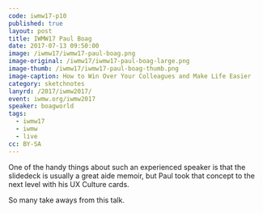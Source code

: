 ```yaml
---
code: iwmw17-p10
published: true
layout: post
title: IWMW17 Paul Boag
date: 2017-07-13 09:50:00
image: /iwmw17/iwmw17-paul-boag.png
image-original: /iwmw17/iwmw17-paul-boag-large.png
image-thumb: /iwmw17/iwmw17-paul-boag-thumb.png
image-caption: How to Win Over Your Colleagues and Make Life Easier
category: sketchnotes
lanyrd: /2017/iwmw2017/
event: iwmw.org/iwmw2017
speaker: boagworld
tags:
  - iwmw17
  - iwmw
  - live
cc: BY-SA
---
```


One of the handy things about such an experienced speaker is that the slidedeck is usually a great aide memoir, but Paul took that concept to the next level with his UX Culture cards.

So many take aways from this talk.
